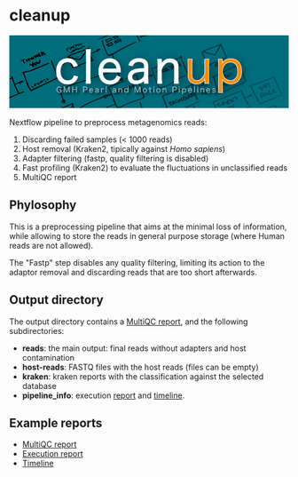 # cleanup

![Cleanup Pipeline](cleanup.jpg)

Nextflow pipeline to preprocess metagenomics reads:

1. Discarding failed samples (< 1000 reads)
2. Host removal (Kraken2, tipically against _Homo sapiens_)
3. Adapter filtering (fastp, quality filtering is disabled)
4. Fast profiling (Kraken2) to evaluate the fluctuations in unclassified reads
5. MultiQC report

## Phylosophy

This is a preprocessing pipeline that aims at the minimal loss of information,
while allowing to store the reads in general purpose storage (where Human reads
are not allowed).

The "Fastp" step disables any quality filtering, limiting its action to the
adaptor removal and discarding reads that are too short afterwards.

## Output directory

The output directory contains a [MultiQC report](https://telatin.github.io/microbiome-bioinformatics/attachments/cleaner_report.html), and the following subdirectories:

* **reads**: the main output: final reads without adapters and host contamination
* **host-reads**: FASTQ files with the host reads (files can be empty)
* **kraken**: kraken reports with the classification against the selected database
* **pipeline_info**: execution [report](https://telatin.github.io/microbiome-bioinformatics/attachments/cleaner_execution.html) and [timeline](https://telatin.github.io/microbiome-bioinformatics/attachments/cleaner_timeline.html).
 
## Example reports

* [MultiQC report](https://telatin.github.io/microbiome-bioinformatics/attachments/cleaner_report.html)
* [Execution report](https://telatin.github.io/microbiome-bioinformatics/attachments/cleaner_execution.html)
* [Timeline](https://telatin.github.io/microbiome-bioinformatics/attachments/cleaner_timeline.html)